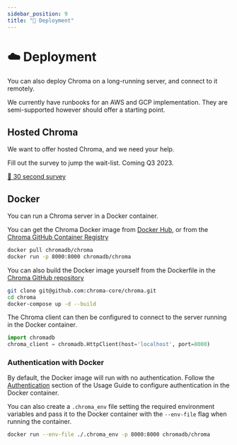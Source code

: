 ```yaml
---
sidebar_position: 9
title: "🚀 Deployment"
---
```


# ☁️ Deployment

You can also deploy Chroma on a long-running server, and connect to it
remotely.

We currently have runbooks for an AWS and GCP implementation. They are semi-supported however should offer a starting point.

## Hosted Chroma

We want to offer hosted Chroma, and we need your help.

Fill out the survey to jump the wait-list. Coming Q3 2023.

[📝 30 second survey](https://airtable.com/shrOAiDUtS2ILy5vZ)

## Docker

You can run a Chroma server in a Docker container.

You can get the Chroma Docker image from [Docker Hub](https://hub.docker.com/r/chromadb/chroma), or from the [Chroma GitHub Container Registry](https://github.com/chroma-core/chroma/pkgs/container/chroma)

```sh
docker pull chromadb/chroma
docker run -p 8000:8000 chromadb/chroma
```

You can also build the Docker image yourself from the Dockerfile in the [Chroma GitHub repository](https://github.com/chroma-core/chroma)

```sh
git clone git@github.com:chroma-core/chroma.git
cd chroma
docker-compose up -d --build
```

The Chroma client can then be configured to connect to the server running in the Docker container.

```python
import chromadb
chroma_client = chromadb.HttpClient(host='localhost', port=8000)
```

### Authentication with Docker

By default, the Docker image will run with no authentication. Follow the [Authentication](./usage-guide#authentication) section of the Usage Guide to configure authentication in the Docker container.

You can also create a `.chroma_env` file setting the required environment variables and pass it to the Docker container with the `--env-file` flag when running the container.

```sh
docker run --env-file ./.chroma_env -p 8000:8000 chromadb/chroma
```
